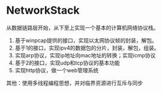 # NetworkStack

从数据链路层开始，从下至上实现一个基本的计算机网络协议栈。

1. 基于winpcap提供的接口，实现以太网协议帧的封装，解包。
2. 基于1的接口，实现ipv4的数据包的分片，封装，解包，组装。
3. 实现arp协议，实现ip地址向mac地址的转换；实现icmp协议
4. 基于2的接口，实现udp和tcp协议的基本功能
5. 实现http协议，做一个web管理系统

其他：使用多线程编程思想，并对临界资源进行互斥与同步
